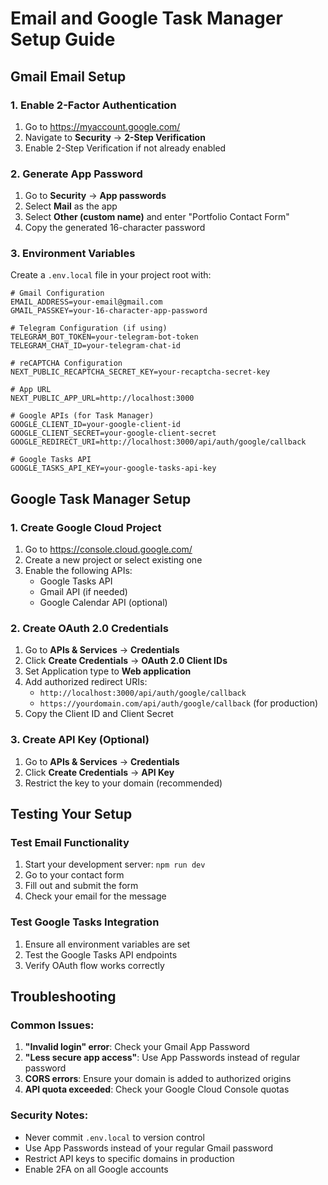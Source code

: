 # Email and Google Task Manager Setup Guide

## Gmail Email Setup

### 1. Enable 2-Factor Authentication
1. Go to https://myaccount.google.com/
2. Navigate to **Security** → **2-Step Verification**
3. Enable 2-Step Verification if not already enabled

### 2. Generate App Password
1. Go to **Security** → **App passwords**
2. Select **Mail** as the app
3. Select **Other (custom name)** and enter "Portfolio Contact Form"
4. Copy the generated 16-character password

### 3. Environment Variables
Create a `.env.local` file in your project root with:

```env
# Gmail Configuration
EMAIL_ADDRESS=your-email@gmail.com
GMAIL_PASSKEY=your-16-character-app-password

# Telegram Configuration (if using)
TELEGRAM_BOT_TOKEN=your-telegram-bot-token
TELEGRAM_CHAT_ID=your-telegram-chat-id

# reCAPTCHA Configuration
NEXT_PUBLIC_RECAPTCHA_SECRET_KEY=your-recaptcha-secret-key

# App URL
NEXT_PUBLIC_APP_URL=http://localhost:3000

# Google APIs (for Task Manager)
GOOGLE_CLIENT_ID=your-google-client-id
GOOGLE_CLIENT_SECRET=your-google-client-secret
GOOGLE_REDIRECT_URI=http://localhost:3000/api/auth/google/callback

# Google Tasks API
GOOGLE_TASKS_API_KEY=your-google-tasks-api-key
```

## Google Task Manager Setup

### 1. Create Google Cloud Project
1. Go to https://console.cloud.google.com/
2. Create a new project or select existing one
3. Enable the following APIs:
   - Google Tasks API
   - Gmail API (if needed)
   - Google Calendar API (optional)

### 2. Create OAuth 2.0 Credentials
1. Go to **APIs & Services** → **Credentials**
2. Click **Create Credentials** → **OAuth 2.0 Client IDs**
3. Set Application type to **Web application**
4. Add authorized redirect URIs:
   - `http://localhost:3000/api/auth/google/callback`
   - `https://yourdomain.com/api/auth/google/callback` (for production)
5. Copy the Client ID and Client Secret

### 3. Create API Key (Optional)
1. Go to **APIs & Services** → **Credentials**
2. Click **Create Credentials** → **API Key**
3. Restrict the key to your domain (recommended)

## Testing Your Setup

### Test Email Functionality
1. Start your development server: `npm run dev`
2. Go to your contact form
3. Fill out and submit the form
4. Check your email for the message

### Test Google Tasks Integration
1. Ensure all environment variables are set
2. Test the Google Tasks API endpoints
3. Verify OAuth flow works correctly

## Troubleshooting

### Common Issues:
1. **"Invalid login" error**: Check your Gmail App Password
2. **"Less secure app access"**: Use App Passwords instead of regular password
3. **CORS errors**: Ensure your domain is added to authorized origins
4. **API quota exceeded**: Check your Google Cloud Console quotas

### Security Notes:
- Never commit `.env.local` to version control
- Use App Passwords instead of your regular Gmail password
- Restrict API keys to specific domains in production
- Enable 2FA on all Google accounts
